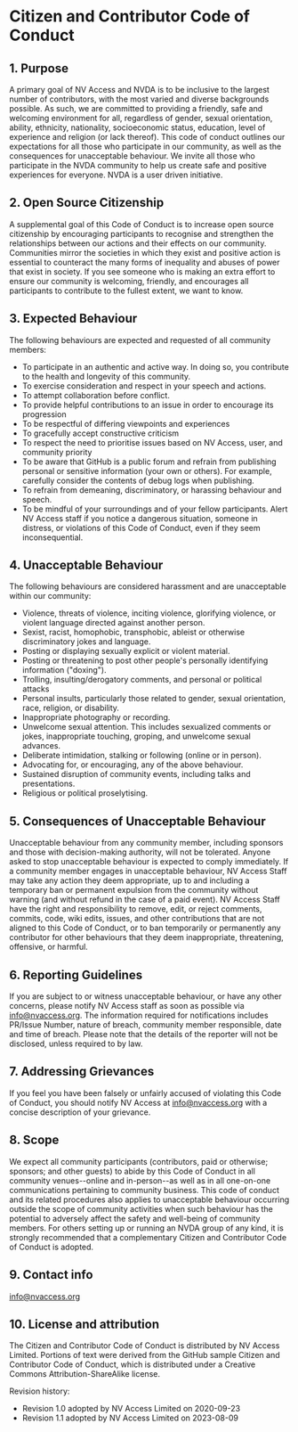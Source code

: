 # Citizen and Contributor Code of Conduct

## 1. Purpose
A primary goal of NV Access and NVDA is to be inclusive to the largest number of contributors, with the most varied and diverse backgrounds possible. As such, we are committed to providing a friendly, safe and welcoming environment for all, regardless of gender, sexual orientation, ability, ethnicity, nationality, socioeconomic status, education, level of experience and religion (or lack thereof).
This code of conduct outlines our expectations for all those who participate in our community, as well as the consequences for unacceptable behaviour.
We invite all those who participate in the NVDA community to help us create safe and positive experiences for everyone. NVDA is a user driven initiative. 

## 2. Open Source Citizenship
A supplemental goal of this Code of Conduct is to increase open source citizenship by encouraging participants to recognise and strengthen the relationships between our actions and their effects on our community. 
Communities mirror the societies in which they exist and positive action is essential to counteract the many forms of inequality and abuses of power that exist in society.
If you see someone who is making an extra effort to ensure our community is welcoming, friendly, and encourages all participants to contribute to the fullest extent, we want to know.

## 3. Expected Behaviour
The following behaviours are expected and requested of all community members:
* To participate in an authentic and active way. In doing so, you contribute to the health and longevity of this community.
* To exercise consideration and respect in your speech and actions.
* To attempt collaboration before conflict.
* To provide helpful contributions to an issue in order to encourage its progression
* To be respectful of differing viewpoints and experiences
* To gracefully accept constructive criticism
* To respect the need to prioritise issues based on NV Access, user, and community priority
* To be aware that GitHub is a public forum and refrain from publishing personal or sensitive information (your own or others). For example, carefully consider the contents of debug logs when publishing.
* To refrain from demeaning, discriminatory, or harassing behaviour and speech.
* To be mindful of your surroundings and of your fellow participants. Alert NV Access staff if you notice a dangerous situation, someone in distress, or violations of this Code of Conduct, even if they seem inconsequential.

## 4. Unacceptable Behaviour
The following behaviours are considered harassment and are unacceptable within our community:
* Violence, threats of violence, inciting violence, glorifying violence, or violent language directed against another person.
* Sexist, racist, homophobic, transphobic, ableist or otherwise discriminatory jokes and language.
* Posting or displaying sexually explicit or violent material.
* Posting or threatening to post other people's personally identifying information ("doxing").
* Trolling, insulting/derogatory comments, and personal or political attacks
* Personal insults, particularly those related to gender, sexual orientation, race, religion, or disability.
* Inappropriate photography or recording.
* Unwelcome sexual attention. This includes sexualized comments or jokes, inappropriate touching, groping, and unwelcome sexual advances.
* Deliberate intimidation, stalking or following (online or in person).
* Advocating for, or encouraging, any of the above behaviour.
* Sustained disruption of community events, including talks and presentations.
* Religious or political proselytising.

## 5. Consequences of Unacceptable Behaviour
Unacceptable behaviour from any community member, including sponsors and those with decision-making authority, will not be tolerated.
Anyone asked to stop unacceptable behaviour is expected to comply immediately.
If a community member engages in unacceptable behaviour, NV Access Staff may take any action they deem appropriate, up to and including a temporary ban or permanent expulsion from the community without warning (and without refund in the case of a paid event).
NV Access Staff have the right and responsibility to remove, edit, or reject comments, commits, code, wiki edits, issues, and other contributions that are not aligned to this Code of Conduct, or to ban temporarily or permanently any contributor for other behaviours that they deem inappropriate, threatening, offensive, or harmful.

## 6. Reporting Guidelines
If you are subject to or witness unacceptable behaviour, or have any other concerns, please notify NV Access staff as soon as possible via info@nvaccess.org. The information required for notifications includes PR/Issue Number, nature of breach, community member responsible, date and time of breach. Please note that the details of the reporter will not be disclosed, unless required to by law. 

## 7. Addressing Grievances
If you feel you have been falsely or unfairly accused of violating this Code of Conduct, you should notify NV Access at info@nvaccess.org with a concise description of your grievance. 

## 8. Scope
We expect all community participants (contributors, paid or otherwise; sponsors; and other guests) to abide by this Code of Conduct in all community venues--online and in-person--as well as in all one-on-one communications pertaining to community business.
This code of conduct and its related procedures also applies to unacceptable behaviour occurring outside the scope of community activities when such behaviour has the potential to adversely affect the safety and well-being of community members. 
For others setting up or running an NVDA group of any kind, it is strongly recommended that a complementary Citizen and Contributor Code of Conduct is adopted. 

## 9. Contact info
info@nvaccess.org

## 10. License and attribution
The Citizen and Contributor Code of Conduct is distributed by NV Access Limited. 
Portions of text were derived from the GitHub sample Citizen and Contributor Code of Conduct, which is distributed under a Creative Commons Attribution-ShareAlike license.

Revision history:
- Revision 1.0 adopted by NV Access Limited on 2020-09-23
- Revision 1.1 adopted by NV Access Limited on 2023-08-09
